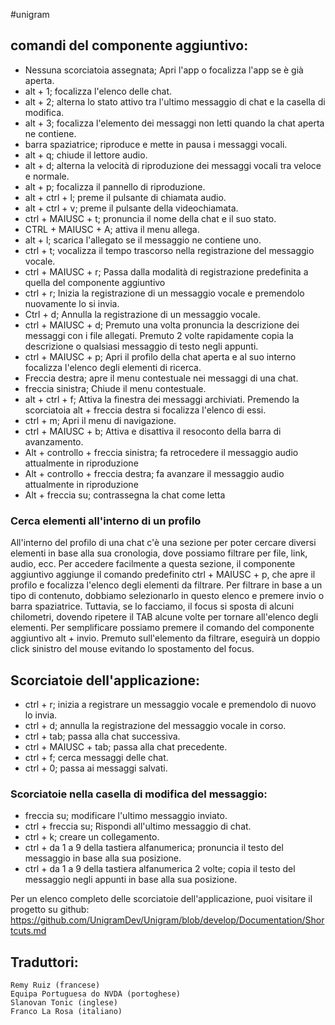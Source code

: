 ﻿#unigram

## comandi del componente aggiuntivo:

* Nessuna scorciatoia assegnata; Apri l'app o focalizza l'app se è già aperta.
* alt + 1; focalizza l'elenco delle chat.
* alt + 2; alterna lo stato attivo tra l'ultimo messaggio di chat e la casella di modifica.
* alt + 3; focalizza l'elemento dei messaggi non letti quando la chat aperta ne contiene.
* barra spaziatrice; riproduce e mette in pausa i messaggi vocali.
* alt + q; chiude il lettore audio.
* alt + d; alterna la velocità di riproduzione dei messaggi vocali tra veloce e normale.
* alt + p; focalizza il pannello di riproduzione.
* alt + ctrl + l; preme il pulsante di chiamata audio.
* alt + ctrl + v; preme il pulsante della videochiamata.
* ctrl + MAIUSC + t; pronuncia il nome della chat e il suo stato.
* CTRL + MAIUSC + A; attiva il menu allega.
* alt + l; scarica l'allegato se il messaggio ne contiene uno.
* ctrl + t; vocalizza il tempo trascorso nella registrazione del messaggio vocale.
* ctrl + MAIUSC + r; Passa dalla modalità di registrazione predefinita a quella del componente aggiuntivo
* ctrl + r; Inizia la registrazione di un messaggio vocale e premendolo nuovamente lo si invia.
* Ctrl + d; Annulla la registrazione di un messaggio vocale.
* ctrl + MAIUSC + d; Premuto una volta pronuncia la descrizione dei messaggi con i file allegati. Premuto 2 volte rapidamente copia la descrizione o qualsiasi messaggio di testo negli appunti.
* ctrl + MAIUSC + p; Apri il profilo della chat aperta e al suo interno focalizza l'elenco degli elementi di ricerca.
* Freccia destra; apre il menu contestuale nei messaggi di una chat.
* freccia sinistra; Chiude il menu contestuale.
* alt + ctrl + f; Attiva la finestra dei messaggi archiviati. Premendo la scorciatoia alt + freccia destra si focalizza l'elenco di essi.
* ctrl + m; Apri il menu di navigazione.
* ctrl + MAIUSC + b; Attiva e disattiva il resoconto della barra di avanzamento.
* Alt + controllo + freccia sinistra; fa retrocedere il messaggio audio attualmente in riproduzione
* Alt + controllo + freccia destra; fa avanzare il messaggio audio attualmente in riproduzione
* Alt + freccia su; contrassegna la chat come letta

### Cerca elementi all'interno di un profilo

All'interno del profilo di una chat c'è una sezione per poter cercare diversi elementi in base alla sua cronologia, dove possiamo filtrare per file, link, audio, ecc.
Per accedere facilmente a questa sezione, il componente aggiuntivo aggiunge il comando predefinito ctrl + MAIUSC + p, che apre il profilo e focalizza l'elenco degli elementi da filtrare.
Per filtrare in base a un tipo di contenuto, dobbiamo selezionarlo in questo elenco e premere invio o barra spaziatrice. Tuttavia, se lo facciamo, il focus si sposta di alcuni chilometri, dovendo ripetere il TAB alcune volte per tornare all'elenco degli elementi.
Per semplificare possiamo premere il comando del componente aggiuntivo alt + invio. Premuto sull'elemento da filtrare, eseguirà un doppio click sinistro del mouse evitando lo spostamento del focus.

## Scorciatoie dell'applicazione:

* ctrl + r; inizia a registrare un messaggio vocale e premendolo di nuovo lo invia.
* ctrl + d; annulla la registrazione del messaggio vocale in corso.
* ctrl + tab; passa alla chat successiva.
* ctrl + MAIUSC + tab; passa alla chat precedente.
* ctrl + f; cerca messaggi delle chat.
* ctrl + 0; passa ai messaggi salvati.

### Scorciatoie nella casella di modifica del messaggio:

* freccia su; modificare l'ultimo messaggio inviato.
* ctrl + freccia su; Rispondi all'ultimo messaggio di chat.
* ctrl + k; creare un collegamento.
* ctrl + da 1 a 9 della tastiera alfanumerica; pronuncia il testo del messaggio in base alla sua posizione.
* ctrl + da 1 a 9 della tastiera alfanumerica 2 volte; copia il testo del messaggio negli appunti in base alla sua posizione.

Per un elenco completo delle scorciatoie dell'applicazione, puoi visitare il progetto su github:
<https://github.com/UnigramDev/Unigram/blob/develop/Documentation/Shortcuts.md>

## Traduttori:
	
	Remy Ruiz (francese)
	Equipa Portuguesa do NVDA (portoghese)
	Slanovan Tonic (inglese)
	Franco La Rosa (italiano)